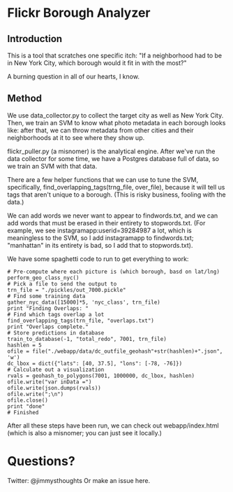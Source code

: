 Flickr Borough Analyzer
=======================

Introduction
------------

This is a tool that scratches one specific itch:
"If a neighborhood had to be in New York City, which borough would it fit in with the most?"

A burning question in all of our hearts, I know.

Method
------

We use data_collector.py to collect the target city as well as New York City.  Then, we train an SVM to know what photo metadata in each borough looks like: after that, we can throw metadata from other cities and their neighborhoods at it to see where they show up.

flickr_puller.py (a misnomer) is the analytical engine.  After we've run the data collector for some time, we have a Postgres database full of data, so we train an SVM with that data.  

There are a few helper functions that we can use to tune the SVM, specifically, find_overlapping_tags(trng_file, over_file), because it will tell us tags that aren't unique to a borough.  (This is risky business, fooling with the data.)  

We can add words we never want to appear to findwords.txt, and we can add words that must be erased in their entirety to stopwords.txt.  (For example, we see instagramapp:userid=39284987 a lot, which is meaningless to the SVM, so I add instagramapp to findwords.txt; "manhattan" in its entirety is bad, so I add that to stopwords.txt).

We have some spaghetti code to run to get everything to work:

    # Pre-compute where each picture is (which borough, basd on lat/lng)
    perform_geo_class_nyc()
    # Pick a file to send the output to
    trn_file = "./pickles/out_7000.pickle"
    # Find some training data
    gather_nyc_data([15000]*5, 'nyc_class', trn_file)
    print "Finding Overlaps: "
    # Find which tags overlap a lot
    find_overlapping_tags(trn_file, "overlaps.txt")
    print "Overlaps complete."
    # Store predictions in database
    train_to_database(-1, "total_redo", 7001, trn_file)
    hashlen = 5
    ofile = file("./webapp/data/dc_outfile_geohash"+str(hashlen)+".json", 'w')
    dc_lbox = dict({"lats": [40, 37.5], "lons": [-78, -76]})
    # Calculate out a visualization
    rvals = geohash_to_polygons(7001, 1000000, dc_lbox, hashlen)
    ofile.write("var inData =")
    ofile.write(json.dumps(rvals))
    ofile.write(";\n")
    ofile.close()
    print "done"
    # Finished
   
After all these steps have been run, we can check out webapp/index.html (which is also a misnomer; you can just see it locally.)

Questions?
==========
Twitter: @jimmysthoughts
Or make an issue here.